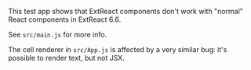 This test app shows that ExtReact components don't work with "normal" React
components in ExtReact 6.6.

See `src/main.js` for more info.

The cell renderer in `src/App.js` is affected by a very similar bug: it's
possible to render text, but not JSX.